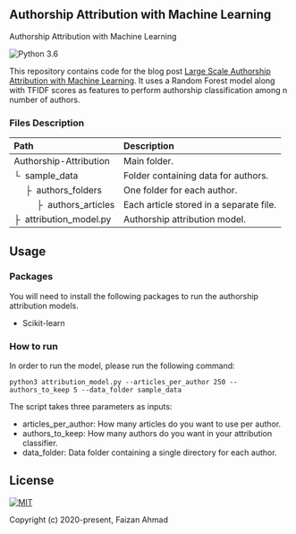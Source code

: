 ## Authorship Attribution with Machine Learning
Authorship Attribution with Machine Learning

![Python 3.6](https://img.shields.io/badge/python-3.6-green.svg?style=plastic)

This repository contains code for the blog post [Large Scale Authorship Attribution with Machine Learning](https://faizanahmad.tech/blog/2020/02/large-scale-authorship-attribution-machine-learning/). It uses a Random Forest model along with TFIDF scores as features to perform authorship classification among n number of authors.

### Files Description
| Path | Description
| :--- | :----------
| Authorship-Attribution | Main folder.
| &boxur;&nbsp; sample_data | Folder containing data for authors.
| &ensp;&ensp; &boxvr;&nbsp; authors_folders| One folder for each author. 
| &ensp;&ensp; &ensp;&ensp; &boxvr;&nbsp; authors_articles| Each article stored in a separate file.
| &boxvr;&nbsp; attribution_model.py | Authorship attribution model.

## Usage
### Packages
You will need to install the following packages to run the authorship attribution models.
- Scikit-learn

### How to run
In order to run the model, please run the following command:
```
python3 attribution_model.py --articles_per_author 250 --authors_to_keep 5 --data_folder sample_data
```
The script takes three parameters as inputs:
- articles_per_author: How many articles do you want to use per author.
- authors_to_keep: How many authors do you want in your attribution classifier.
- data_folder: Data folder containing a single directory for each author.

## License
[![MIT](https://img.shields.io/cocoapods/l/AFNetworking.svg?style=style&label=License&maxAge=2592000)](LICENSE)

Copyright (c) 2020-present, Faizan Ahmad